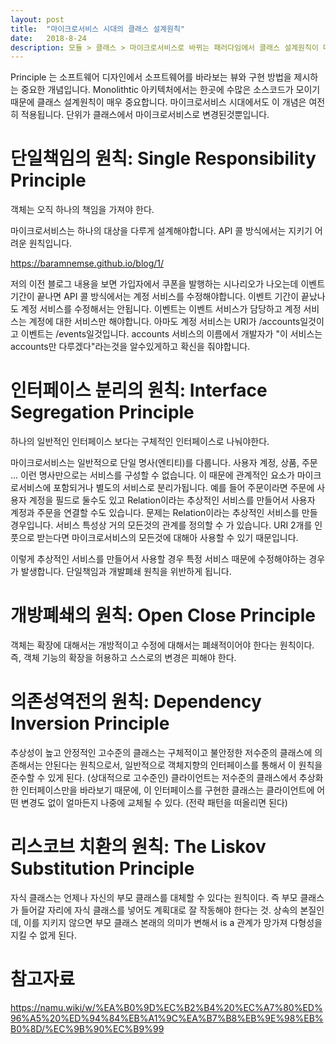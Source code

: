```yaml
---
layout: post
title:  "마이크로서비스 시대의 클래스 설계원칙"
date:   2018-8-24
description: 모듈 > 클래스 > 마이크로서비스로 바뀌는 패러다임에서 클래스 설계원칙이 마이크로서비스에는 어떻게 적용되는지 알아봅시다.
---
```


<p class="intro"><span class="dropcap">P</span>rinciple 는 소프트웨어 디자인에서 소프트웨어를 바라보는 뷰와 구현 방법을 제시하는 중요한 개념입니다. Monolithtic 아키텍처에서는 한곳에 수많은 소스코드가 모이기 때문에 클래스 설계원칙이 매우 중요합니다. 마이크로서비스 시대에서도 이 개념은 여전히 적용됩니다. 단위가 클래스에서 마이크로서비스로 변경된것뿐입니다.</p>

# 단일책임의 원칙: Single Responsibility Principle
객체는 오직 하나의 책임을 가져야 한다.

마이크로서비스는 하나의 대상을 다루게 설계해야합니다. API 콜 방식에서는 지키기 어려운 원칙입니다.

https://baramnemse.github.io/blog/1/

 저의 이전 블로그 내용을 보면 가입자에서 쿠폰을 발행하는 시나리오가 나오는데 이벤트 기간이 끝나면 API 콜 방식에서는 계정 서비스를 수정해야합니다. 이벤트 기간이 끝났나도 계정 서비스를 수정해서는 안됩니다. 이벤트는 이벤트 서비스가 담당하고 계정 서비스는 계정에 대한 서비스만 해야합니다. 아마도 계정 서비스는 URI가 /accounts일것이고 이벤트는 /events일것입니다. accounts 서비스의 이름에서 개발자가 "이 서비스는 accounts만 다루겠다"라는것을 알수있게하고 확신을 줘야합니다.

# 인터페이스 분리의 원칙: Interface Segregation Principle
하나의 일반적인 인터페이스 보다는 구체적인 인터페이스로 나눠야한다.

마이크로서비스는 일반적으로 단일 명사(엔티티)를 다룹니다. 사용자 계정, 상품, 주문 ... 이런 명사만으로는 서비스를 구성할 수 없습니다. 이 때문에 관계적인 요소가 마이크로서비스에 포함되거나 별도의 서비스로 분리가됩니다. 예를 들어 주문이라면 주문에 사용자 계정을 필드로 둘수도 있고 Relation이라는 추상적인 서비스를 만들어서 사용자 계정과 주문을 연결할 수도 있습니다. 문제는 Relation이라는 추상적인 서비스를 만들 경우입니다. 서비스 특성상 거의 모든것의 관계를 정의할 수 가 있습니다. URI 2개를 인풋으로 받는다면 마이크로서비스의 모든것에 대해아 사용할 수 있기 때문입니다.

이렇게 추상적인 서비스를 만들어서 사용할 경우 특정 서비스 때문에 수정해야하는 경우가 발생합니다. 단일책임과 개발폐쇄 원칙을 위반하게 됩니다.

# 개방폐쇄의 원칙: Open Close Principle
객체는 확장에 대해서는 개방적이고 수정에 대해서는 폐쇄적이어야 한다는 원칙이다. 즉, 객체 기능의 확장을 허용하고 스스로의 변경은 피해야 한다.

# 의존성역전의 원칙: Dependency Inversion Principle
추상성이 높고 안정적인 고수준의 클래스는 구체적이고 불안정한 저수준의 클래스에 의존해서는 안된다는 원칙으로서, 일반적으로 객체지향의 인터페이스를 통해서 이 원칙을 준수할 수 있게 된다. (상대적으로 고수준인) 클라이언트는 저수준의 클래스에서 추상화한 인터페이스만을 바라보기 때문에, 이 인터페이스를 구현한 클래스는 클라이언트에 어떤 변경도 없이 얼마든지 나중에 교체될 수 있다. (전략 패턴을 떠올리면 된다)

# 리스코브 치환의 원칙: The Liskov Substitution Principle
자식 클래스는 언제나 자신의 부모 클래스를 대체할 수 있다는 원칙이다. 즉 부모 클래스가 들어갈 자리에 자식 클래스를 넣어도 계획대로 잘 작동해야 한다는 것. 상속의 본질인데, 이를 지키지 않으면 부모 클래스 본래의 의미가 변해서 is a 관계가 망가져 다형성을 지킬 수 없게 된다.

# 참고자료

https://namu.wiki/w/%EA%B0%9D%EC%B2%B4%20%EC%A7%80%ED%96%A5%20%ED%94%84%EB%A1%9C%EA%B7%B8%EB%9E%98%EB%B0%8D/%EC%9B%90%EC%B9%99
